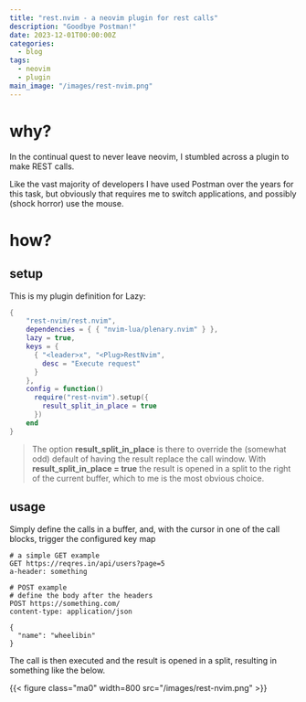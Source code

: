 ```yaml
---
title: "rest.nvim - a neovim plugin for rest calls"
description: "Goodbye Postman!"
date: 2023-12-01T00:00:00Z
categories:
  - blog
tags:
  - neovim
  - plugin
main_image: "/images/rest-nvim.png"
---
```


# why?

In the continual quest to never leave neovim, I stumbled across a plugin to make REST calls.

Like the vast majority of developers I have used Postman over the years for this task, but obviously that requires me to switch applications, and possibly (shock horror) use the mouse.

# how?

## setup

This is my plugin definition for Lazy:

```lua
{
    "rest-nvim/rest.nvim",
    dependencies = { { "nvim-lua/plenary.nvim" } },
    lazy = true,
    keys = {
      { "<leader>x", "<Plug>RestNvim",
        desc = "Execute request"
      }
    },
    config = function()
      require("rest-nvim").setup({
        result_split_in_place = true
      })
    end
}
```

> The option **result_split_in_place** is there to override the (somewhat odd) default of having the result replace the call window.
> With **result_split_in_place = true** the result is opened in a split to the right of the current buffer, which to me is the most obvious choice.

## usage

Simply define the calls in a buffer, and, with the cursor in one of the call blocks, trigger the configured key map

```nginx
# a simple GET example
GET https://reqres.in/api/users?page=5
a-header: something

# POST example
# define the body after the headers
POST https://something.com/
content-type: application/json

{
  "name": "wheelibin"
}
```

The call is then executed and the result is opened in a split, resulting in something like the below.

{{< figure class="ma0" width=800 src="/images/rest-nvim.png" >}}
